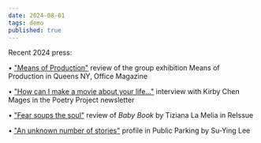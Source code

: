 ```yaml
---
date: 2024-08-01
tags: demo
published: true
---
```

Recent 2024 press:<br>
 
• ["Means of Production"](https://officemagazine.net/means-production?) review of the group exhibition Means of Production in Queens NY, Office Magazine<br>

• ["How can I make a movie about your life..."](https://www.poetryproject.org/publications/newsletter/276-spring-2024/how-can-i-make-a-movie?mc_cid=25b2a65681&mc_eid=cc67bca2a0) interview with Kirby Chen Mages in the Poetry Project newsletter<br> 

• ["Fear soups the soul"](https://reissue.pub/articles/fear-soups-the-soul-baby-book-by-amy-ching-yan-lam) review of *Baby Book* by Tiziana La Melia in ReIssue<br> 
 
• ["An unknown number of stories"](https://thisispublicparking.com/posts/an-unknown-number-of-stories-amy-ching-yan-lam-s-art-and-writing-practices) profile in Public Parking by Su-Ying Lee<br>